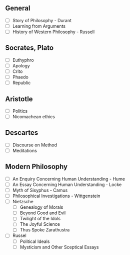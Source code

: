 ## General 
- [ ] Story of Philosophy - Durant 
- [ ] Learning from Arguments 
- [ ] History of Western Philosophy - Russell
## Socrates, Plato 
- [ ] Euthyphro 
- [ ] Apology 
- [ ] Crito 
- [ ] Phaedo 
- [ ] Republic 
## Aristotle 
- [ ] Politics 
- [ ] Nicomachean ethics 
## Descartes 
- [ ] Discourse on Method 
- [ ] Meditations 
## Modern Philosophy 
- [ ] An Enquiry Concerning Human Understanding - Hume 
- [ ] An Essay Concerning Human Understanding - Locke
- [ ] Myth of Sisyphus - Camus 
- [ ] Philosophical Investigations - Wittgenstein 
- [ ] Nietzsche 
	- [ ] Genealogy of Morals 
	- [ ] Beyond Good and Evil 
	- [ ] Twilight of the Idols 
	- [ ] The Joyful Science 
	- [ ] Thus Spoke Zarathustra 
- [ ] Russel 
	- [ ] Political Ideals 
	- [ ] Mysticism and Other Sceptical Essays
